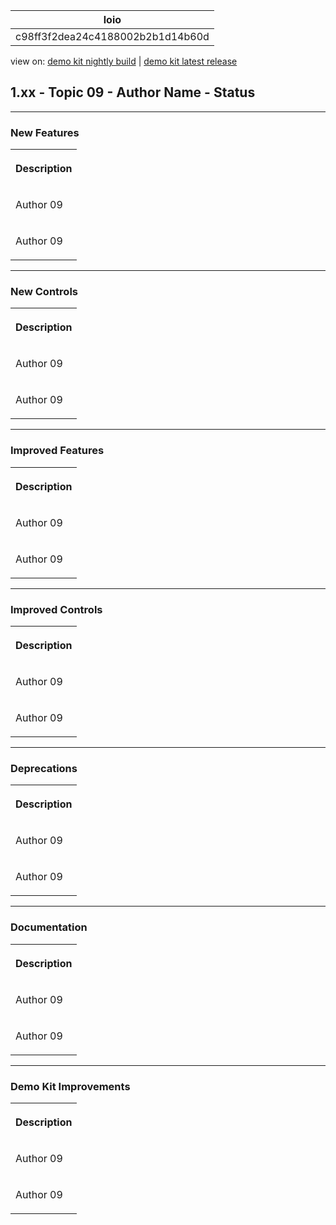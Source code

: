 <!-- loioc98ff3f2dea24c4188002b2b1d14b60d -->

| loio |
| -----|
| c98ff3f2dea24c4188002b2b1d14b60d |

<div id="loio">

view on: [demo kit nightly build](https://openui5nightly.hana.ondemand.com/topic/c98ff3f2dea24c4188002b2b1d14b60d) | [demo kit latest release](https://sdk.openui5.org/topic/c98ff3f2dea24c4188002b2b1d14b60d)</div>

## 1.xx - Topic 09 - Author Name - Status

***

<a name="loioc98ff3f2dea24c4188002b2b1d14b60d__section_yxw_pxt_zcb"/>

### New Features

<a name="loioc98ff3f2dea24c4188002b2b1d14b60d__table_krd_ltq_mfb"/> 


<table>
<tr>
<th valign="top">

Description



</th>
</tr>
<tr>
<td valign="top">

Аuthor 09



</td>
</tr>
<tr>
<td valign="top">

Аuthor 09



</td>
</tr>
</table>

***

<a name="loioc98ff3f2dea24c4188002b2b1d14b60d__section_bkm_s15_zcb"/>

### New Controls

<a name="loioc98ff3f2dea24c4188002b2b1d14b60d__table_ejf_dvq_mfb"/> 


<table>
<tr>
<th valign="top">

Description



</th>
</tr>
<tr>
<td valign="top">

Аuthor 09



</td>
</tr>
<tr>
<td valign="top">

Аuthor 09



</td>
</tr>
</table>

***

<a name="loioc98ff3f2dea24c4188002b2b1d14b60d__section_qwl_pb5_zcb"/>

### Improved Features

<a name="loioc98ff3f2dea24c4188002b2b1d14b60d__table_tpj_dvq_mfb"/> 


<table>
<tr>
<th valign="top">

Description



</th>
</tr>
<tr>
<td valign="top">

Аuthor 09



</td>
</tr>
<tr>
<td valign="top">

Аuthor 09



</td>
</tr>
</table>

***

<a name="loioc98ff3f2dea24c4188002b2b1d14b60d__section_rqn_wd5_zcb"/>

### Improved Controls

<a name="loioc98ff3f2dea24c4188002b2b1d14b60d__table_qcq_dvq_mfb"/> 


<table>
<tr>
<th valign="top">

Description



</th>
</tr>
<tr>
<td valign="top">

Аuthor 09



</td>
</tr>
<tr>
<td valign="top">

Аuthor 09



</td>
</tr>
</table>

***

<a name="loioc98ff3f2dea24c4188002b2b1d14b60d__section_cps_cg5_zcb"/>

### Deprecations

<a name="loioc98ff3f2dea24c4188002b2b1d14b60d__table_p1z_dvq_mfb"/> 


<table>
<tr>
<th valign="top">

Description



</th>
</tr>
<tr>
<td valign="top">

Аuthor 09



</td>
</tr>
<tr>
<td valign="top">

Аuthor 09



</td>
</tr>
</table>

***

<a name="loioc98ff3f2dea24c4188002b2b1d14b60d__section_z2h_fh5_zcb"/>

### Documentation

<a name="loioc98ff3f2dea24c4188002b2b1d14b60d__table_u2d_2vq_mfb"/> 


<table>
<tr>
<th valign="top">

Description



</th>
</tr>
<tr>
<td valign="top">

Аuthor 09



</td>
</tr>
<tr>
<td valign="top">

Аuthor 09



</td>
</tr>
</table>

***

<a name="loioc98ff3f2dea24c4188002b2b1d14b60d__section_r5v_3h5_zcb"/>

### Demo Kit Improvements

<a name="loioc98ff3f2dea24c4188002b2b1d14b60d__table_e2h_2vq_mfb"/> 


<table>
<tr>
<th valign="top">

Description



</th>
</tr>
<tr>
<td valign="top">

Аuthor 09



</td>
</tr>
<tr>
<td valign="top">

Аuthor 09



</td>
</tr>
</table>

